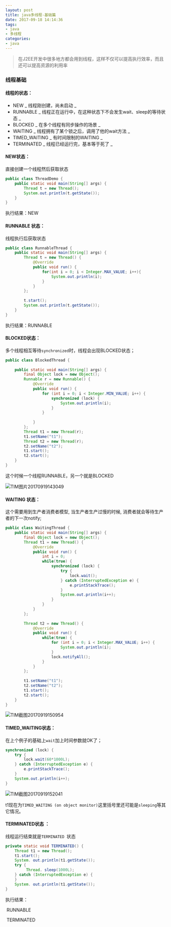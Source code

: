 ```yaml
---
layout: post
title: java多线程-基础篇
date: 2017-09-18 14:14:36
tags: 
- java
- 多线程
categories: 
- java
---
```


> 在J2EE开发中很多地方都会用到线程，这样不仅可以提高执行效率，而且还可以提高资源的利用率

### 线程基础

#### 线程的状态：

* NEW  _ 线程刚创建，尚未启动 _
* RUNNABLE _ 线程正在运行中，在这种状态下不会发生wait、sleep的等待状态 _
* BLOCKED _ 在多个线程有同步操作的场景 _
* WAITING _ 线程拥有了某个锁之后，调用了他的wait方法 _
* TIMED_WAITING _ 有时间限制的WAITING _
* TERMINATED _ 线程已经运行完，基本等于死了 _

<!-- more -->

#### NEW状态：

直接创建一个线程然后获取状态

```java
public class ThreadDemo {
	public static void main(String[] args) {
		Thread t = new Thread();
		System.out.println(t.getState());
	}
}
```

执行结果：NEW

#### RUNNABLE 状态：

线程执行后获取状态

~~~java
public class RunnableThread {
	public static void main(String[] args) {
		Thread t = new Thread() {
			@Override
			public void run() {
				for(int i = 0; i < Integer.MAX_VALUE; i++){
					System.out.println(i);
				}
			}
		};
		
		t.start();
		System.out.println(t.getState());
	}
}
~~~

执行结果：RUNNABLE 

#### BLOCKED状态：

多个线程相互等待`synchronized`时，线程会出现BLOCKED状态；

~~~java
public class BlockedThread {
	
	public static void main(String[] args) {
		final Object lock = new Object();
		Runnable r = new Runnable() {
			@Override
			public void run() {
				for (int i = 0; i < Integer.MIN_VALUE; i++) {
					synchronized (lock) {
						System.out.println(i);
					}
				}
				
			}
		};
		Thread t1 = new Thread(r);
		t1.setName("t1");
		Thread t2 = new Thread(r);
		t2.setName("t2");
		t1.start();
		t2.start();
	}
}
~~~

这个时候一个线程RUNNABLE，另一个就是BLOCKED

![TIM图片20170919143049](/images/picture/TIM图片20170919143049.png)

#### WAITING 状态：

这个需要用到生产者消费者模型, 当生产者生产过慢的时候, 消费者就会等待生产者的下一次notify;

```java
public class WaitingThread {
	public static void main(String[] args) {
		final Object lock = new Object();
		Thread t1 = new Thread() {
			@Override
			public void run() {
				int i = 0;
				while(true) {
					synchronized (lock) {
						try {
							lock.wait();
						} catch (InterruptedException e) {
							e.printStackTrace();
						}
                      	System.out.println(i++);
					}
				}
			}
		};
		
		Thread t2 = new Thread() {
			@Override
			public void run() {
				while(true) {
					for (int i = 0; i < Integer.MAX_VALUE; i++) {
						System.out.println(i);
					}
					lock.notifyAll();
				}
			}
		};
		
		t1.setName("t1");
		t2.setName("t2");
		t1.start();
		t2.start();
	}
}
```

![TIM截图20170919150954](/images/picture/TIM截图20170919150954.png)

####  TIMED_WAITING状态：

在上个例子的基础上`wait`加上时间参数就OK了；

~~~java
synchronized (lock) {
    try {
    	lock.wait(60*1000L);
    } catch (InterruptedException e) {
    	e.printStackTrace();
    }
    System.out.println(i++);
}
~~~

![TIM截图20170919152041](/images/picture/TIM截图20170919152041.png)

t1现在为`TIMED_WAITING (on object monitor)`这里括号里还可能是`sleeping`等其它情况。

####  TERMINATED状态 ：

线程运行结束就是`TERMINATED `状态

~~~~java
private static void TERMINATED() {
  	Thread t1 = new Thread();
  	t1.start();
  	System. out.println(t1.getState());
  	try {
   		 Thread. sleep(1000L);
  	} catch (InterruptedException e) {
  	}
  	System. out.println(t1.getState());
}
~~~~

执行结果：

​	RUNNABLE 

​	TERMINATED


